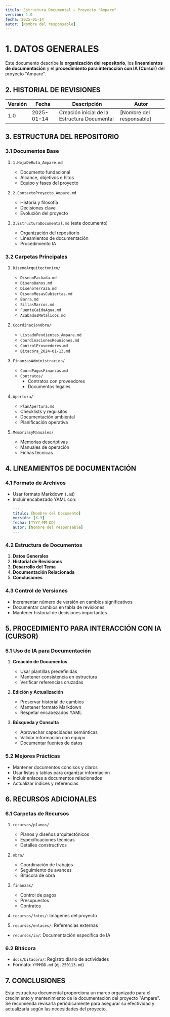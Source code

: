```yaml
---
título: Estructura Documental – Proyecto "Ampare"
versión: 1.0
fecha: 2025-01-14
autor: [Nombre del responsable]
---
```


# 1. DATOS GENERALES
Este documento describe la **organización del repositorio**, los **lineamientos de documentación** y el **procedimiento para interacción con IA (Cursor)** del proyecto "Ampare".

## 2. HISTORIAL DE REVISIONES
| Versión | Fecha       | Descripción                                     | Autor                  |
|---------|------------|--------------------------------------------------|------------------------|
| 1.0     | 2025-01-14 | Creación inicial de la Estructura Documental    | [Nombre del responsable] |

## 3. ESTRUCTURA DEL REPOSITORIO

### 3.1 Documentos Base
1. `1.HojaDeRuta_Ampare.md`
   - Documento fundacional
   - Alcance, objetivos e hitos
   - Equipo y fases del proyecto

2. `2.ContextoProyecto_Ampare.md`
   - Historia y filosofía
   - Decisiones clave
   - Evolución del proyecto

3. `3.EstructuraDocumental.md` (este documento)
   - Organización del repositorio
   - Lineamientos de documentación
   - Procedimiento IA

### 3.2 Carpetas Principales
1. `DisenoArquitectonico/`
   - `DisenoFachada.md`
   - `DisenoBanos.md`
   - `DisenoTerraza.md`
   - `DisenoMesasCubiertas.md`
   - `Barra.md`
   - `SillasMarcos.md`
   - `FuenteCaidaAgua.md`
   - `AcabadosMetalicos.md`

2. `CoordinacionObra/`
   - `ListadoPendientes_Ampare.md`
   - `CoordinacionesReuniones.md`
   - `ControlProveedores.md`
   - `Bitacora_2024-01-13.md`

3. `FinanzasAdministracion/`
   - `CoordPagosFinanzas.md`
   - `Contratos/`
     - Contratos con proveedores
     - Documentos legales

4. `Apertura/`
   - `PlanApertura.md`
   - Checklists y requisitos
   - Documentación ambiental
   - Planificación operativa

5. `MemoriasyManuales/`
   - Memorias descriptivas
   - Manuales de operación
   - Fichas técnicas

## 4. LINEAMIENTOS DE DOCUMENTACIÓN

### 4.1 Formato de Archivos
- Usar formato Markdown (`.md`)
- Incluir encabezado YAML con:
  ```yaml
  ---
  título: [Nombre del Documento]
  versión: [X.Y]
  fecha: [YYYY-MM-DD]
  autor: [Nombre del responsable]
  ---
  ```

### 4.2 Estructura de Documentos
1. **Datos Generales**
2. **Historial de Revisiones**
3. **Desarrollo del Tema**
4. **Documentación Relacionada**
5. **Conclusiones**

### 4.3 Control de Versiones
- Incrementar número de versión en cambios significativos
- Documentar cambios en tabla de revisiones
- Mantener historial de decisiones importantes

## 5. PROCEDIMIENTO PARA INTERACCIÓN CON IA (CURSOR)

### 5.1 Uso de IA para Documentación
1. **Creación de Documentos**
   - Usar plantillas predefinidas
   - Mantener consistencia en estructura
   - Verificar referencias cruzadas

2. **Edición y Actualización**
   - Preservar historial de cambios
   - Mantener formato Markdown
   - Respetar encabezados YAML

3. **Búsqueda y Consulta**
   - Aprovechar capacidades semánticas
   - Validar información con equipo
   - Documentar fuentes de datos

### 5.2 Mejores Prácticas
- Mantener documentos concisos y claros
- Usar listas y tablas para organizar información
- Incluir enlaces a documentos relacionados
- Actualizar índices y referencias

## 6. RECURSOS ADICIONALES

### 6.1 Carpetas de Recursos
1. `recursos/planos/`
   - Planos y diseños arquitectónicos
   - Especificaciones técnicas
   - Detalles constructivos

2. `obra/`
   - Coordinación de trabajos
   - Seguimiento de avances
   - Bitácora de obra

3. `finanzas/`
   - Control de pagos
   - Presupuestos
   - Contratos

4. `recursos/fotos/`: Imágenes del proyecto

5. `recursos/enlaces/`: Referencias externas
- `recursos/ia/`: Documentación específica de IA

### 6.2 Bitácora
- `docs/bitacora/`: Registro diario de actividades
- Formato: `YYMMDD.md` (ej: `250113.md`)

## 7. CONCLUSIONES
Esta estructura documental proporciona un marco organizado para el crecimiento y mantenimiento de la documentación del proyecto "Ampare". Se recomienda revisarla periódicamente para asegurar su efectividad y actualizarla según las necesidades del proyecto. 